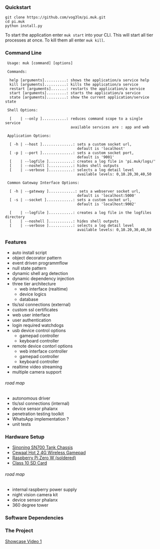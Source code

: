### Quickstart

```
git clone https://github.com/vog3lm/pi.muk.git
cd pi.muk
python install.py
```

To start the application enter `muk start` into your CLI. This will start all tier processes at once. To kill them all enter `muk kill`. 

### Command Line

```
 Usage: muk [command] [options]
 
 Commands:

  help [arguments]..........: shows the application/a service help 
  kill [arguments]..........: kills the application/a service
  restart [arguments].......: restarts the application/a service
  start [arguments].........: starts the application/a service
  state [arguments].........: show the current application/service state
 
 Shell Options:

  [    | --only ]...........: reduces command scope to a single service
                              available services are : app and web
```

```
 Application Options:

  [ -h | --host ]..............: sets a custom socket url,
                                 default is 'localhost'
  [ -p | --port ]..............: sets a custom socket port,
                                 default is '9001'
  [    | --logfile ]...........: creates a log file in 'pi.muk/logs/'
  [    | --noshell ]...........: hides shell outputs
  [    | --verbose ]...........: selects a log detail level 
                                 available levels: 0,10.20,30,40,50
```

```
 Common Gateway Interface Options:

  [ -h | --gateway ]............: sets a webserver socket url,
                                 default is 'localhost:5000'
  [ -s | --socket ]............: sets a custom socket url,
                                 default is 'localhost:9002'

  [    | --logfile ]...........: creates a log file in the logfiles directory
  [    | --noshell ]...........: hides shell outputs
  [    | --verbose ]...........: selects a log detail level 
                                 available levels: 0,10.20,30,40,50
```

### Features

* auto install script
* object decorator pattern
* event driven programmflow
* null state pattern
* dynamic shell arg detection
* dynamic dependency injection
* three tier architecture
  * web interface (realtime)
  * device logics
  * database
* tls/ssl connections (external)
* custom ssl certificates
* web user interface
* user authentication
* login required watchdogs
* usb device control options
  * gamepad controller
  * keyboard controller
* remote device contorl options
  * web interface controller
  * gamepad controller
  * keyboard controller
* realtime video streaming
* multiple camera support

###### road map

* autonomous driver
* tls/ssl connections (internal)
* device sensor phalanx
* penetration testing toolkit
* WhatsApp implementation ?
* unit tests

### Hardware Setup

* [Sinoning SN700 Tank Chassis](https://www.sinoning.com/collections/cheap-tank-chassis/products/cheap-small-smart-robot-tank-chassis-tracking-car-diy-for-arduino-scm-2)
* [Cewaal Hot 2,4G Wireless Gamepad](https://de.aliexpress.com/item/Cewaal-Hot-2-4G-Wireless-Gamepad-PC-For-PS3-TV-Box-Joystick-2-4G-Joypad-Game/32834602683.html?spm=a2g0x.search0104.3.113.745b6181lTYe8Z&ws_ab_test=searchweb0_0,searchweb201602_4_10320_10152_10321_10151_10065_10344_10068_10342_10547_10343_10322_10340_10548_10341_10696_10084_5723616_10083_10618_10304_10307_10820_10821_10302_5011415_10843_10059_5011315_100031_10319_10103_10624_10623_10622_10621_10620,searchweb201603_2,ppcSwitch_4&algo_expid=571a2274-fe7d-4aca-a583-1adbccb89b15-17&algo_pvid=571a2274-fe7d-4aca-a583-1adbccb89b15&priceBeautifyAB=0)
* [Raspberry Pi Zero W (soldered)](https://shop.pimoroni.de/products/raspberry-pi-zero-w)
* [Class 10 SD Card](https://www.ebay.de/itm/32GB-64GB-128GB-256GB-Samsung-EVO-Micro-SD-SDHC-SDXC-CLASS-10-Ori-Sye-/263637314053?var=)

###### road map

* internal raspberry power supply
* night vision camera kit
* device sensor phalanx
* 360 degree tower


### Software Dependencies

### The Project

[Showcase Video 1](https://www.youtube.com/channel/UC8mzhI4oqa2SQDMScLVVmUw)

